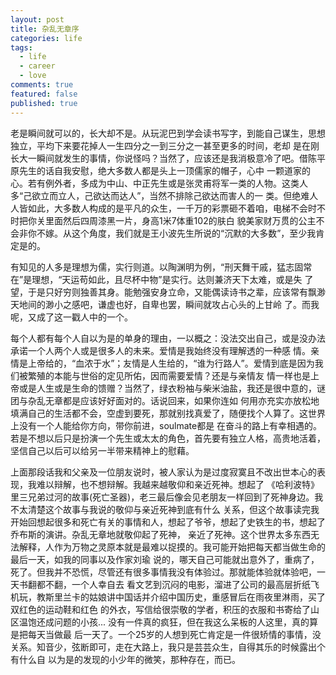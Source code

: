 ```yaml
---
layout: post
title: 杂乱无章序
categories: life
tags:
  - life
  - career
  - love
comments: true
featured: false
published: true
---
```


老是瞬间就可以的，长大却不是。从玩泥巴到学会读书写字，到能自己谋生，思想独立，平均下来要花掉人一生四分之一到三分之一甚至更多的时间，老却
是在刚长大一瞬间就发生的事情，你说怪吗？当然了，应该还是我消极意冷了吧。借陈平原先生的话自我安慰，绝大多数人都是头上一顶儒家的帽子，心中
一颗道家的心。若有例外者，多成为中山、中正先生或是张灵甫将军一类的人物。这类人多“己欲立而立人，己欲达而达人”，当然不排除己欲达而害人的一
类。但绝难人人皆如此，大多数人构成的是平凡的众生，一千万的彩票砸不着咱，电梯不会时不时把你关里面然后四周漆黑一片，身高1米7体重102的肤白
貌美家财万贯的公主不会非你不嫁。从这个角度，我们就是王小波先生所说的“沉默的大多数”，至少我肯定是的。

有知见的人多是理想为儒，实行则道。以陶渊明为例，“刑天舞干戚，猛志固常在”是理想，“天运苟如此，且尽杯中物”是实行。达则兼济天下太难，或是失
了望，于是只好穷则独善其身。能勉强安身立命，又能偶读诗书之辈，应该常有飘渺天地间的渺小之感吧，谦虚也好，自卑也罢，瞬间就攻占心头的上甘岭
了。而我呢，又成了这一戳人中的一个。

每个人都有每个人自以为是的单身的理由，一以概之：没法交出自己，或是没办法承诺一个人两个人或是很多人的未来。爱情是我始终没有理解透的一种感
情。亲情是上帝给的，“血浓于水”；友情是人生给的，“谁为行路人”。爱情到底是因为我们被繁殖的本能与世俗的定见所佑，因而需要爱情？还是与亲情友
情一样也是上帝或是人生或是生命的馈赠？当然了，绿衣粉袖与柴米油盐，我还是很中意的，谜团与杂乱无章都是应该好好面对的。话说回来，如果你连如
何用亦充实亦放松地填满自己的生活都不会，空虚到要死，那就别找真爱了，随便找个人算了。这世界上没有一个人能给你方向，带你前进，soulmate都是
在奋斗的路上有幸相遇的。若是不想以后只是扮演一个先生或太太的角色，首先要有独立人格，高贵地活着，坚信自己以后可以给另一半带来精神上的慰藉。

上面那段话我和父亲及一位朋友说时，被人家认为是过度寂寞且不改出世本心的表现，我难以辩解，也不想辩解。我越来越敬仰和亲近死神。想起了
《哈利波特》里三兄弟过河的故事(死亡圣器)，老三最后像会见老朋友一样回到了死神身边。我不太清楚这个故事与我说的敬仰与亲近死神到底有什么
关系，但这个故事读完我开始回想起很多和死亡有关的事情和人，想起了爷爷，想起了史铁生的书，想起了乔布斯的演讲。杂乱无章地就敬仰起了死神，
亲近了死神。这个世界太多东西无法解释，人作为万物之灵原本就是最难以捉摸的。我可能开始把每天都当做生命的最后一天，如我的同事以及作家刘瑜
说的，哪天自己可能就出意外了，重病了，死了。但我并不恐慌，尽管还有很多事情我没有体验过。那就能体验就体验吧，一天书翻都不翻，一个人幸自去
看文艺到沉闷的电影，溜进了公司的最高层折纸飞机玩，教斯里兰卡的姑娘讲中国话并介绍中国历史，重感冒后在雨夜里淋雨，买了双红色的运动鞋和红色
的外衣，写信给很崇敬的学者，积压的衣服和书寄给了山区温饱还成问题的小孩... 没有一件真的疯狂，但在我这么呆板的人这里，真的算是把每天当做最
后一天了。一个25岁的人想到死亡肯定是一件很矫情的事情，没关系。知音少，弦断即可，走在大路上，我只是芸芸众生，自得其乐的时候露出个有什么自
以为是的发现的小少年的微笑，那种存在，而已。
